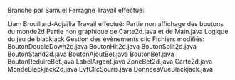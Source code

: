 Branche par Samuel Ferragne
Travail effectué:

Liam Brouillard-Adjaïlia
Travail effectué:   Partie non affichage des boutons du monde2d
                    Partie non graphique de Carte2d.java et de Main.java
                    Logique du jeu de blackjack
                    Gestion des évènements clic
Fichiers modifiés:  BoutonDoubleDown2d.java
                    BoutonHit2d.java
                    BoutonSplit2d.java
                    BoutonStand2d.java
                    BoutonAjoutBet.java
                    BoutonBet.java
                    BoutonReduireBet.java
                    LabelArgent.java
                    ZoneBet2d.java
                    Carte2d.java
                    MondeBlackjack2d.java
                    EvtClicSouris.java
                    DonneesVueBlackjack.java
